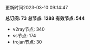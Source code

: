 更新时间2023-03-10 09:14:47

**总订阅: 73**
**总节点: 1288**
**有效节点: 544**
- v2ray节点: 340
- ss节点: 174
- trojan节点: 30
